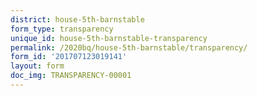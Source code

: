 ```yaml
---
district: house-5th-barnstable
form_type: transparency
unique_id: house-5th-barnstable-transparency
permalink: /2020bq/house-5th-barnstable/transparency/
form_id: '201707123019141'
layout: form
doc_img: TRANSPARENCY-00001
---
```

